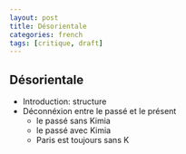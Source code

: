 ```yaml
---
layout: post
title: Désorientale
categories: french
tags: [critique, draft]
---
```


## Désorientale

- Introduction: structure
- Déconnéxion entre le passé et le présent 
    - le passé sans Kimia
    - le passé avec Kimia
    - Paris est toujours sans K

